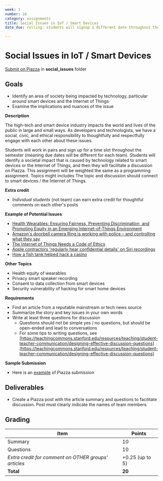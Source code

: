 ```yaml
---
week: 1
number: 16
category: assignments
title: Social Issues in IoT / Smart Devices
date_due: rolling: students will signup a different date throughout the semester

---
```

Social Issues in IoT / Smart Devices
============================

[Submit on Piazza](https://piazza.com) in **social_issues** folder

## Goals

- Identify an area of society being impacted by technology, particular around smart devices and the Internet of Things
- Examine the implications and nuances of the issue

**Description**

The high-tech and smart device industry impacts the world and lives of the public in large and small ways. As developers and technologists, we have a social, civic, and ethical responsibility to thoughtfully and respectfully engage with each other about these issues.

Students will work in pairs and sign up for a time slot throughout the semester (meaning due dates will be different for each team). Students will identify a societal impact that is caused by technology related to smart devices or the Internet of Things, and then they will facilitate a discussion on Piazza. This assignment will be weighted the same as a programming assignment. Topics might includes The topic and discussion should connect to smart devices / the Internet of Things. 

**Extra credit**

- _Individual students_ (not team) can earn extra credit for thoughtful comments on each other&#39;s posts

**Example of Potential Issues**

- [Health Wearables: Ensuring Fairness, Preventing Discrimination, and Promoting Equity in an Emerging Internet-of-Things Environment](https://www.jstor.org/stable/10.5325/jinfopoli.8.2018.0034#metadata_info_tab_contents)
- [Amazon's doorbell camera Ring is working with police – and controlling what they say](https://www.theguardian.com/technology/2019/aug/29/ring-amazon-police-partnership-social-media-neighbor) 
- [The Internet of Things Needs a Code of Ethics](https://www.theatlantic.com/technology/archive/2017/05/internet-of-things-ethics/524802/)
- [Apple contractors 'regularly hear confidential details' on Siri recordings](https://www.theguardian.com/technology/2019/jul/26/apple-contractors-regularly-hear-confidential-details-on-siri-recordings) 
- [How a fish tank helped hack a casino](https://www.washingtonpost.com/news/innovations/wp/2017/07/21/how-a-fish-tank-helped-hack-a-casino/)

**Other Topics**

- Health equity of wearables
- Privacy smart speaker recording
- Consent to data collection from smart devices
- Security vulnerability of hacking for smart home devices

**Requirements**

- Find an article from a reputable mainstream or tech news source
- Summarize the story and key issues in your own words
- Write at least three questions for discussion
  - Questions should not be simple yes / no questions, but should be open-ended and lead to conversations
  - For some tips to writing questions, see [https://teachingcommons.stanford.edu/resources/teaching/student-teacher-communication/designing-effective-discussion-questions](https://teachingcommons.stanford.edu/resources/teaching/student-teacher-communication/designing-effective-discussion-questions)

**Sample Submission**

- Here is an [example](sample_social_issues_submission) of Piazza submission

## Deliverables

- Create a Piazza post with the article summary and questions to facilitate discussion. Post must clearly indicate the names of team members.

## Grading

| **Item** | Points |
| --- | --- |
| Summary | 10 |
| Questions | 10 |
| _Extra credit for comment on OTHER groups&#39; articles_ | +0.25 (up to 5) |
| **Total** | **20** |
